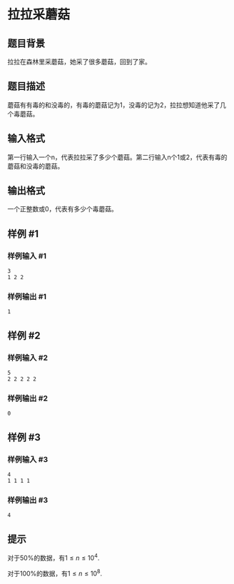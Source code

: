 # 拉拉采蘑菇

## 题目背景

拉拉在森林里采蘑菇，她采了很多蘑菇，回到了家。

## 题目描述

蘑菇有有毒的和没毒的，有毒的蘑菇记为1，没毒的记为2，拉拉想知道他采了几个毒蘑菇。

## 输入格式

第一行输入一个n，代表拉拉采了多少个蘑菇。第二行输入n个1或2，代表有毒的蘑菇和没毒的蘑菇。

## 输出格式

一个正整数或0，代表有多少个毒蘑菇。

## 样例 #1

### 样例输入 #1

```
3
1 2 2
```

### 样例输出 #1

```
1
```

## 样例 #2

### 样例输入 #2

```
5
2 2 2 2 2
```

### 样例输出 #2

```
0
```

## 样例 #3

### 样例输入 #3

```
4
1 1 1 1
```

### 样例输出 #3

```
4
```

## 提示

对于$50\%$的数据，有$1\le n \le 10^4$.

对于$100\%$的数据，有$1 \le n \le 10^8$.